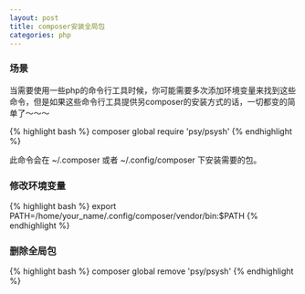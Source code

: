 ```yaml
---
layout: post
title: composer安装全局包
categories: php
---
```


###  场景  

当需要使用一些php的命令行工具时候，你可能需要多次添加环境变量来找到这些命令，但是如果这些命令行工具提供另composer的安装方式的话，一切都变的简单了～～～  

{% highlight bash %}
composer global require 'psy/psysh'
{% endhighlight %}

此命令会在 ~/.composer 或者 ~/.config/composer 下安装需要的包。  


### 修改环境变量  

{% highlight bash %}
export PATH=/home/your_name/.config/composer/vendor/bin:$PATH
{% endhighlight %}

### 删除全局包  

{% highlight bash %}
composer global remove 'psy/psysh'
{% endhighlight %}